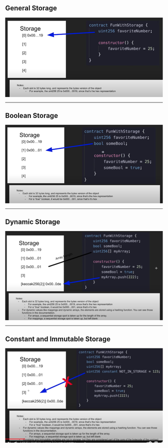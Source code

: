 ## General Storage

![General Storage](./images/00-generalStorage.png)

---

## Boolean Storage

![Boolean Storage](./images/01-booleanStorage.png)

---

## Dynamic Storage

![Dynamic Storage](./images/02-DynamicStorage.png)

---

## Constant and Immutable Storage

![Constant and Immutable Storage](./images/03-ConstantAndImmutable.png)
